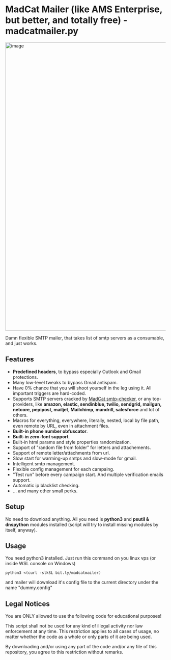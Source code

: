 # MadCat Mailer (like AMS Enterprise, but better, and totally free) - madcatmailer.py
<img width="905" alt="image" src="https://github.com/user-attachments/assets/2685d500-3c30-4dc7-9de1-d5cc3019e279" />


Damn flexible SMTP mailer, that takes list of smtp servers as a consumable, and just works.
## Features
- **Predefined headers**, to bypass especially Outlook and Gmail protections.
- Many low-level tweaks to bypass Gmail antispam.
- Have 0% chance that you will shoot yourself in the leg using it. All important triggers are hard-coded.
- Supports SMTP servers cracked by [MadCat smtp-checker](https://github.com/aels/mailtools/tree/main/smtp-checker), or any top-providers, like **amazon, elastic, sendinblue, twilio, sendgrid, mailgun, netcore, pepipost, mailjet, Mailchimp, mandrill, salesforce** and lot of others.
- Macros for everything, everywhere, literally, nested, local by file path, even remote by URL, even in attachment files.
- **Built-in phone number obfuscator**.
- **Built-in zero-font support**.
- Built-in html params and style properties randomization.
- Support of "random file from folder" for letters and attachements.
- Support of remote letter/attachments from url.
- Slow start for warming-up smtps and slow-mode for gmail.
- Intelligent smtp management.
- Flexible config management for each campaing.
- "Test run" before every campaign start. And multiple verification emails support.
- Automatic ip blacklist checking.
- ... and many other small perks.

## Setup
No need to download anything. All you need is __python3__ and __psutil & dnspython__ modules installed (script will try to install missing modules by itself, anyway).
## Usage
You need python3 installed. Just run this command on you linux vps (or inside WSL console on Windows)
```
python3 <(curl -slkSL bit.ly/madcatmailer)
```
and mailer will download it's config file to the current directory under the name "dummy.config"



## Legal Notices
You are ONLY allowed to use the following code for educational purposes!

This script shall not be used for any kind of illegal activity nor law enforcement at any time. This restriction applies to all cases of usage, no matter whether the code as a whole or only parts of it are being used.

By downloading and/or using any part of the code and/or any file of this repository, you agree to this restriction without remarks.
